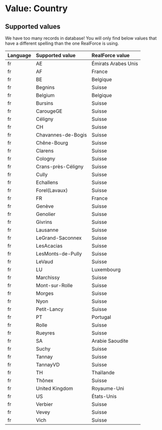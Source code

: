 # Value: Country

## Supported values

We have too many records in database!
You will only find below values that have a different spelling than the one RealForce is using.

| Language | Supported value | RealForce value |
| :--- | :--- | :--- |
| fr | AE | Émirats Arabes Unis |
| fr | AF | France |
| fr | BE | Belgique |
| fr | Begnins | Suisse |
| fr | Belgium | Belgique |
| fr | Bursins | Suisse |
| fr | CarougeGE | Suisse |
| fr | Céligny | Suisse |
| fr | CH | Suisse |
| fr | Chavannes-de-Bogis | Suisse |
| fr | Chêne-Bourg | Suisse |
| fr | Clarens | Suisse |
| fr | Cologny | Suisse |
| fr | Crans-près-Céligny | Suisse |
| fr | Cully | Suisse |
| fr | Echallens | Suisse |
| fr | Forel(Lavaux) | Suisse |
| fr | FR | France |
| fr | Genève | Suisse |
| fr | Genolier | Suisse |
| fr | Givrins | Suisse |
| fr | Lausanne | Suisse |
| fr | LeGrand-Saconnex | Suisse |
| fr | LesAcacias | Suisse |
| fr | LesMonts-de-Pully | Suisse |
| fr | LeVaud | Suisse |
| fr | LU | Luxembourg |
| fr | Marchissy | Suisse |
| fr | Mont-sur-Rolle | Suisse |
| fr | Morges | Suisse |
| fr | Nyon | Suisse |
| fr | Petit-Lancy | Suisse |
| fr | PT | Portugal |
| fr | Rolle | Suisse |
| fr | Rueyres | Suisse |
| fr | SA | Arabie Saoudite |
| fr | Suchy | Suisse |
| fr | Tannay | Suisse |
| fr | TannayVD | Suisse |
| fr | TH | Thaïlande |
| fr | Thônex | Suisse |
| fr | United Kingdom | Royaume-Uni |
| fr | US | États-Unis |
| fr | Verbier | Suisse |
| fr | Vevey | Suisse |
| fr | Vich | Suisse |
